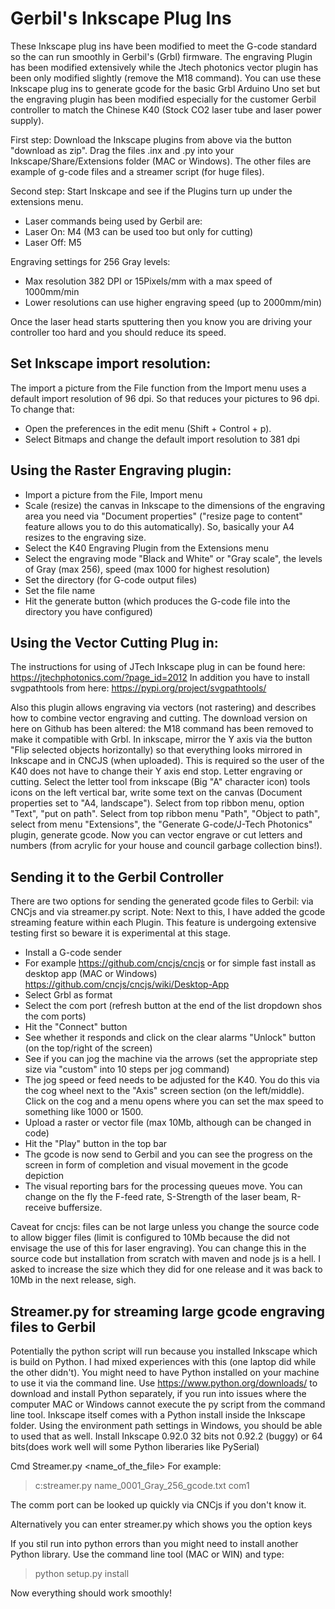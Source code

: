 # Gerbil's Inkscape Plug Ins

These Inkscape plug ins have been modified to meet the G-code standard so the can run smoothly in Gerbil's (Grbl) firmware. The engraving Plugin has been modified extensively while the Jtech photonics vector plugin has been only modified slightly (remove the M18 command). You can use these Inkscape plug ins to generate gcode for the basic Grbl Arduino Uno set but the engraving plugin has been modified especially for the customer Gerbil controller to match the Chinese K40 (Stock CO2 laser tube and laser power supply).

First step: Download the Inkscape plugins from above via the button "download as zip". Drag the files .inx and .py into your Inkscape/Share/Extensions folder (MAC or Windows). The other files are example of g-code files and a streamer script (for huge files).

Second step: Start Inskcape and see if the Plugins turn up under the extensions menu.

- Laser commands being used by Gerbil are:
- Laser On: M4 (M3 can be used too but only for cutting)
- Laser Off: M5

Engraving settings for 256 Gray levels:
- Max resolution 382 DPI or 15Pixels/mm with a max speed of 1000mm/min
- Lower resolutions can use higher engraving speed (up to 2000mm/min)

Once the laser head starts sputtering then you know you are driving your controller too hard and you should reduce its speed.

## Set Inkscape import resolution:
The import a picture from the File function from the Import menu uses a default import resolution of 96 dpi. So that reduces your pictures to 96 dpi. To change that:
- Open the preferences in the edit menu (Shift + Control + p). 
- Select Bitmaps and change the default import resolution to 381 dpi

## Using the Raster Engraving plugin:
- Import a picture from the File, Import menu
- Scale (resize) the canvas in Inkscape to the dimensions of the engraving area you need via "Document properties" ("resize page to content" feature allows you to do this automatically). So, basically your A4 resizes to the engraving size.
- Select the K40 Engraving Plugin from the Extensions menu
- Select the engraving mode "Black and White" or "Gray scale", the levels of Gray (max 256), speed (max 1000 for highest resolution)
- Set the directory (for G-code output files)
- Set the file name
- Hit the generate button (which produces the G-code file into the directory you have configured)

## Using the Vector Cutting Plug in:
The instructions for using of JTech Inkscape plug in can be found here: https://jtechphotonics.com/?page_id=2012
In addition you have to install svgpathtools from here: https://pypi.org/project/svgpathtools/

Also this plugin allows engraving via vectors (not rastering) and describes how to combine vector engraving and cutting. The download version on here on Github has been altered: the M18 command has been removed to make it compatible with Grbl.
In inkscape, mirror the Y axis via the button "Flip selected objects horizontally) so that everything looks mirrored in Inkscape and in CNCJS (when uploaded). This is required so the user of the K40 does not have to change their Y axis end stop.
Letter engraving or cutting.
Select the letter tool from inkscape (Big "A" character icon) tools icons on the left vertical bar, write some text on the canvas (Document properties set to "A4, landscape"). Select from top ribbon menu, option "Text", "put on path".  Select from top ribbon menu "Path", "Object to path", select from menu "Extensions", the "Generate G-code/J-Tech Photonics" plugin, generate gcode. Now you can vector engrave or cut letters and numbers (from acrylic for your house and council garbage collection bins!).

## Sending it to the Gerbil Controller
There are two options for sending the generated gcode files to Gerbil: via CNCjs and via streamer.py script.
Note: Next to this, I have added the gcode streaming feature within each Plugin. This feature is undergoing extensive testing first so beware it is experimental at this stage.
- Install a G-code sender
- For example https://github.com/cncjs/cncjs or for simple fast install as desktop app (MAC or Windows) https://github.com/cncjs/cncjs/wiki/Desktop-App
- Select Grbl as format
- Select the com port (refresh button at the end of the list dropdown shos the com ports)
- Hit the "Connect" button
- See whether it responds and click on the clear alarms "Unlock" button (on the top/right of the screen)
- See if you can jog the machine via the arrows (set the appropriate step size via "custom" into 10 steps per jog command)
- The jog speed or feed needs to be adjusted for the K40. You do this via the cog wheel next to the "Axis" screen section (on the left/middle). Click on the cog and a menu opens where you can set the max speed to something like 1000 or 1500.
- Upload a raster or vector file (max 10Mb, although can be changed in code)
- Hit the "Play" button in the top bar
- The gcode is now send to Gerbil and you can see the progress on the screen in form of completion and visual movement in the gcode depiction
- The visual reporting bars for the processing queues move. You can change on the fly the F-feed rate, S-Strength of the laser beam, R-receive buffersize. 

Caveat for cncjs: files can be not large unless you change the source code to allow bigger files (limit is configured to 10Mb because the did not envisage the use of this for laser engraving). You can change this in the source code but installation from scratch with maven and node js is a hell. I asked to increase the size which they did for one release and it was back to 10Mb in the next release, sigh.

## Streamer.py for streaming large gcode engraving files to Gerbil

Potentially the python script will run because you installed Inkscape which is build on Python. I had mixed experiences with this (one laptop did while the other didn't).
You might need to have Python installed on your machine to use it via the command line.
Use https://www.python.org/downloads/ to download and install Python separately, if you run into issues where the computer MAC or Windows cannot execute the py script from the command line tool.
Inkscape itself comes with a Python install inside the Inkscape folder. Using the environment path settings in Windows, you should be able to used that as well.
Install Inkscape 0.92.0 32 bits not 0.92.2 (buggy) or 64 bits(does work well will some Python liberaries like PySerial)


Cmd Streamer.py <name_of_the_file> <connectedcomport>
For example:
>c:streamer.py name_0001_Gray_256_gcode.txt com1
  
The comm port can be looked up quickly via CNCjs if you don't know it.
  
Alternatively you can enter streamer.py which shows you the option keys
  
If you stil run into python errors than you might need to install another Python library.
Use the command line tool (MAC or WIN) and type:
>python setup.py install

Now everything should work smoothly!
